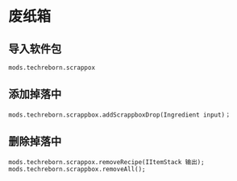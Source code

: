 # 废纸箱

## 导入软件包
`mods.techreborn.scrappox`

## 添加掉落中
```zenscript
mods.techreborn.scrappbox.addScrappboxDrop(Ingredient input)；
```

## 删除掉落中
```zenscript
mods.techreborn.scrappox.removeRecipe(IItemStack 输出);
mods.techreborn.scrappbox.removeAll();
```